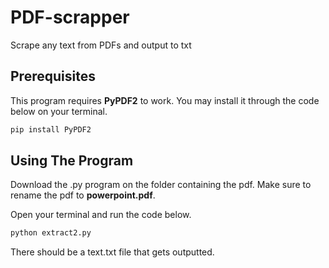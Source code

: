 # PDF-scrapper
Scrape any text from PDFs and output to txt


## Prerequisites
This program requires **PyPDF2** to work. You may install it through the code below on your terminal.
```python
pip install PyPDF2
```

## Using The Program
Download the .py program on the folder containing the pdf. Make sure to rename the pdf to **powerpoint.pdf**.

Open your terminal and run the code below.
```python
python extract2.py
```

There should be a text.txt file that gets outputted.

